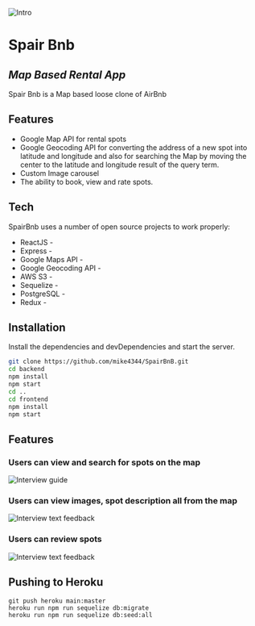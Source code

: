 ![Intro]()
# Spair Bnb
## _Map Based Rental App_


Spair Bnb is a Map based loose clone of AirBnb

## Features

- Google Map API for rental spots
- Google Geocoding API for converting the address of a new spot into latitude and longitude and also for searching the Map by moving the center to the latitude and longitude result of the query term.
- Custom Image carousel
- The ability to book, view and rate spots.

## Tech

SpairBnb uses a number of open source projects to work properly:

- ReactJS -
- Express -
- Google Maps API -
- Google Geocoding API -
- AWS S3 -
- Sequelize -
- PostgreSQL -
- Redux -

## Installation

Install the dependencies and devDependencies and start the server.

```sh
git clone https://github.com/mike4344/SpairBnB.git
cd backend
npm install
npm start
cd ..
cd frontend
npm install
npm start

```


## Features


### Users can view and search for spots on the map
![Interview guide]()

### Users can view images, spot description all from the map
![Interview text feedback]()

### Users can review spots
![Interview text feedback]()

## Pushing to Heroku
```
git push heroku main:master
heroku run npm run sequelize db:migrate
heroku run npm run sequelize db:seed:all
```
